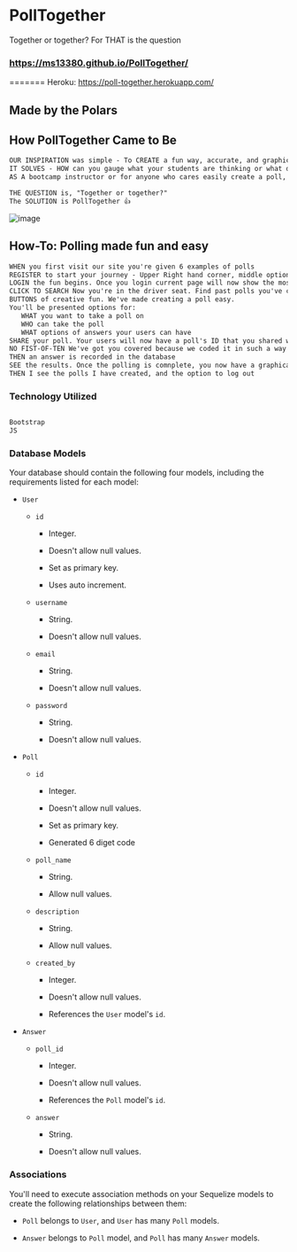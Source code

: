 # PollTogether
Together or together? For THAT is the question
### https://ms13380.github.io/PollTogether/
=======
Heroku: https://poll-together.herokuapp.com/
## Made by the Polars

## How PollTogether Came to Be

```md
OUR INSPIRATION was simple - To CREATE a fun way, accurate, and graphically-appealing way to get your "Fist-of-Five"!
IT SOLVES - HOW can you gauge what your students are thinking or what do they want to do instantly? 🤔
AS A bootcamp instructor or for anyone who cares easily create a poll, PollTogether is here for you!

THE QUESTION is, "Together or together?" 
The SOLUTION is PollTogether 👍
```
![image](https://user-images.githubusercontent.com/103905661/185743118-751bf828-f95e-4e09-8ab9-a10704058d2c.png)

## How-To: Polling made fun and easy

```md
WHEN you first visit our site you're given 6 examples of polls
REGISTER to start your journey - Upper Right hand corner, middle option, click to register 
LOGIN the fun begins. Once you login current page will now show the most recent polls
CLICK TO SEARCH Now you're in the driver seat. Find past polls you've conducted to see the results or use the polls again
BUTTONS of creative fun. We've made creating a poll easy. 
You'll be presented options for:
   WHAT you want to take a poll on
   WHO can take the poll
   WHAT options of answers your users can have
SHARE your poll. Your users will now have a poll's ID that you shared with them so they can answer
NO FIST-OF-TEN We've got you covered because we coded it in such a way that your user can only answer once per their credentials
THEN an answer is recorded in the database
SEE the results. Once the polling is comnplete, you now have a graphical representation of what your users chose
THEN I see the polls I have created, and the option to log out

```
### Technology Utilized

```md

Bootstrap
JS

```


### Database Models

Your database should contain the following four models, including the requirements listed for each model:

* `User`

  * `id`

    * Integer.
  
    * Doesn't allow null values.
  
    * Set as primary key.
  
    * Uses auto increment.

  * `username`
  
    * String.
  
    * Doesn't allow null values.

  * `email`
  
    * String.
  
    * Doesn't allow null values.

  * `password`
  
    * String.
  
    * Doesn't allow null values.

* `Poll`

  * `id`
  
    * Integer.
  
    * Doesn't allow null values.
  
    * Set as primary key.
  
    * Generated 6 diget code

  * `poll_name`
  
    * String.
  
    * Allow null values.

  * `description`
  
    * String.
  
    * Allow null values.

  * `created_by`
  
    * Integer.
  
    * Doesn't allow null values.
  
    * References the `User` model's `id`.

* `Answer`

  * `poll_id`
  
    * Integer.
  
    * Doesn't allow null values.

    * References the `Poll` model's `id`.

  * `answer`
  
    * String.

    * Doesn't allow null values.


### Associations

You'll need to execute association methods on your Sequelize models to create the following relationships between them:

* `Poll` belongs to `User`, and `User` has many `Poll` models.

* `Answer` belongs to `Poll` model, and `Poll` has many `Answer` models.
